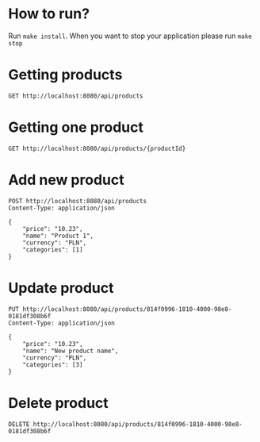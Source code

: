 # How to run?

Run `make install`. When you want to stop your application please run `make stop`

# Getting products

```GET http://localhost:8080/api/products```

# Getting one product

```GET http://localhost:8080/api/products/{productId}```

# Add new product

```
POST http://localhost:8080/api/products
Content-Type: application/json

{
    "price": "10.23",
    "name": "Product 1",
    "currency": "PLN",
    "categories": [1]
}
```

# Update product

```
PUT http://localhost:8080/api/products/814f0996-1810-4000-98e8-0181df308b6f
Content-Type: application/json

{
    "price": "10.23",
    "name": "New product name",
    "currency": "PLN",
    "categories": [3]
}
```

# Delete product

```DELETE http://localhost:8080/api/products/814f0996-1810-4000-98e8-0181df308b6f```

